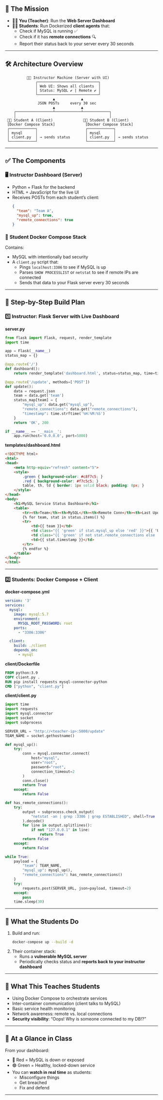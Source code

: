 ## 🚧 The Mission
- 🧑‍🏫 **You (Teacher)**: Run the **Web Server Dashboard**
- 🧑‍🎓 **Students**: Run Dockerized **client agents** that:
  - Check if MySQL is running ✅
  - Check if it has **remote connections** 🔍
  - Report their status back to your server every 30 seconds

---

## 🛠️ Architecture Overview

```plaintext
          🧑‍🏫 Instructor Machine (Server with UI)
              ┌────────────────────────────┐
              │ Web UI: Shows all clients  │
              │ Status: MySQL ✔ | Remote ✔ │
              └────────────────────────────┘
                      ▲            ▲
               JSON POSTs     every 30 sec
                      ▲            ▲
    ┌─────────────────┴────────────┴────────────┐
    │                                           │
 🧑‍🎓 Student A (Client)              🧑‍🎓 Student B (Client)
 [Docker Compose Stack]              [Docker Compose Stack]
 ┌────────────┐                      ┌────────────┐
 │ mysql      │                      │ mysql      │
 │ client.py  │ → sends status       │ client.py  │ → sends status
 └────────────┘                      └────────────┘
```

---

## ✅ The Components

### 🖥️ **Instructor Dashboard (Server)**
- Python + Flask for the backend
- HTML + JavaScript for the live UI
- Receives POSTs from each student’s client:
  ```json
  {
    "team": "Team A",
    "mysql_up": true,
    "remote_connections": true
  }
  ```

### 🐳 **Student Docker Compose Stack**
Contains:
- MySQL with intentionally bad security
- A `client.py` script that:
  - Pings `localhost:3306` to see if MySQL is up
  - Parses `SHOW PROCESSLIST` or `netstat` to see if remote IPs are connected
  - Sends that data to your Flask server every 30 seconds

---

## 🧱 Step-by-Step Build Plan

### 1️⃣ Instructor: Flask Server with Live Dashboard

**server.py**
```python
from flask import Flask, request, render_template
import time

app = Flask(__name__)
status_map = {}

@app.route('/')
def dashboard():
    return render_template('dashboard.html', status=status_map, time=time.time())

@app.route('/update', methods=['POST'])
def update():
    data = request.json
    team = data.get('team')
    status_map[team] = {
        "mysql_up": data.get("mysql_up"),
        "remote_connections": data.get("remote_connections"),
        "timestamp": time.strftime('%H:%M:%S')
    }
    return 'OK', 200

if __name__ == '__main__':
    app.run(host='0.0.0.0', port=5000)
```

**templates/dashboard.html**
```html
<!DOCTYPE html>
<html>
<head>
    <meta http-equiv="refresh" content="5">
    <style>
        .green { background-color: #c8f7c5; }
        .red { background-color: #f7c5c5; }
        table, th, td { border: 1px solid black; padding: 8px; }
    </style>
</head>
<body>
    <h1>MySQL Service Status Dashboard</h1>
    <table>
        <tr><th>Team</th><th>MySQL</th><th>Remote Conn</th><th>Last Update</th></tr>
        {% for team, stat in status.items() %}
        <tr>
            <td>{{ team }}</td>
            <td class="{{ 'green' if stat.mysql_up else 'red' }}">{{ 'UP' if stat.mysql_up else 'DOWN' }}</td>
            <td class="{{ 'green' if not stat.remote_connections else 'red' }}">{{ 'CLEAN' if not stat.remote_connections else 'REMOTE' }}</td>
            <td>{{ stat.timestamp }}</td>
        </tr>
        {% endfor %}
    </table>
</body>
</html>
```

---

### 2️⃣ Students: Docker Compose + Client

**docker-compose.yml**
```yaml
version: '3'
services:
  mysql:
    image: mysql:5.7
    environment:
      MYSQL_ROOT_PASSWORD: root
    ports:
      - "3306:3306"

  client:
    build: ./client
    depends_on:
      - mysql
```

**client/Dockerfile**
```dockerfile
FROM python:3.9
COPY client.py .
RUN pip install requests mysql-connector-python
CMD ["python", "client.py"]
```

**client/client.py**
```python
import time
import requests
import mysql.connector
import socket
import subprocess

SERVER_URL = "http://<teacher-ip>:5000/update"
TEAM_NAME = socket.gethostname()

def mysql_up():
    try:
        conn = mysql.connector.connect(
            host="mysql",
            user="root",
            password="root",
            connection_timeout=2
        )
        conn.close()
        return True
    except:
        return False

def has_remote_connections():
    try:
        output = subprocess.check_output(
            "netstat -an | grep :3306 | grep ESTABLISHED", shell=True
        ).decode()
        for line in output.splitlines():
            if not "127.0.0.1" in line:
                return True
        return False
    except:
        return False

while True:
    payload = {
        "team": TEAM_NAME,
        "mysql_up": mysql_up(),
        "remote_connections": has_remote_connections()
    }
    try:
        requests.post(SERVER_URL, json=payload, timeout=2)
    except:
        pass
    time.sleep(30)
```

---

## 🧪 What the Students Do
1. Build and run:
   ```bash
   docker-compose up --build -d
   ```
2. Their container stack:
   - Runs a **vulnerable MySQL server**
   - Periodically checks status and **reports back to your instructor dashboard**

---

## 🧠 What This Teaches Students
- Using Docker Compose to orchestrate services
- Inter-container communication (client talks to MySQL)
- Basic service health monitoring
- Network awareness: remote vs. local connections
- **Security visibility**: “Oops! Why is someone connected to my DB!?”

---

## 🏁 At a Glance in Class
From your dashboard:
- 🔴 Red = MySQL is down or exposed
- 🟢 Green = Healthy, locked-down service
- You can **watch in real time** as students:
  - Misconfigure things
  - Get breached
  - Fix and defend

---
